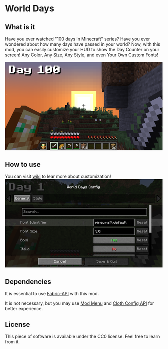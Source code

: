 # World Days

## What is it

Have you ever watched "100 days in Minecraft" series? Have you ever wondered about how many days have passed in your world?
Now, with this mod, you can easily customize your HUD to show the Day Counter on your screen!
Any Color, Any Size, Any Style, and even Your Own Custom Fonts!

![](images/gallery_1.png)

## How to use

You can visit [wiki](https://github.com/JustS-js/World-Days/wiki) to lear more about customization!
![](images/gallery_2.png)

## Dependencies

It is essential to use [Fabric-API](https://github.com/FabricMC/fabric) with this mod.

It is not necessary, but you may use [Mod Menu](https://github.com/TerraformersMC/ModMenu) and [Cloth Config API](https://github.com/shedaniel/cloth-config) for better experience.

## License

This piece of software is available under the CC0 license. Feel free to learn from it.
